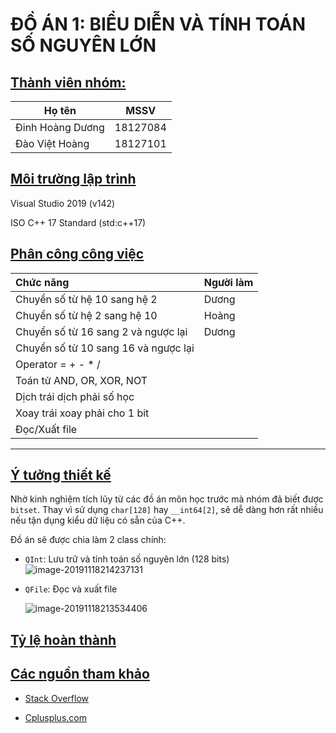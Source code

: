 # ĐỒ ÁN 1: BIỂU DIỄN VÀ TÍNH TOÁN SỐ NGUYÊN LỚN 

## <u>Thành viên nhóm:</u>

| **Họ tên**                         | **MSSV** |
| ------------------------------ | ---- |
|Đinh Hoàng Dương|18127084|
|Đào Việt Hoàng|18127101|
## <u>Môi trường lập trình</u>

Visual Studio 2019 (v142)

ISO C++ 17 Standard (std:c++17)

## <u>Phân công công việc</u>

| Chức năng                            | Người làm |
| :----------------------------------- | --------- |
| Chuyển số từ hệ 10 sang hệ 2         | Dương     |
| Chuyển số từ hệ 2 sang hệ 10         | Hoàng     |
| Chuyển số từ 16 sang 2 và ngược lại  | Dương     |
| Chuyển số từ 10 sang 16 và ngược lại |           |
| Operator = + - \* /         |           |
| Toán tử AND, OR, XOR, NOT |           |
| Dịch trái dịch phải số học ||
| Xoay trái xoay phải cho 1 bit |           |
| Đọc/Xuất file | |

----

## <u>Ý tưởng thiết kế</u>

Nhờ kinh nghiệm tích lũy từ các đồ án môn học trước mà nhóm đã biết được `bitset`. Thay vì sử dụng `char[128]` hay `__int64[2]`, sẽ dễ dàng hơn rất nhiều nếu tận dụng kiểu dữ liệu có sẵn của C++.

Đồ án sẽ được chia làm 2 class chính:

- `QInt`: Lưu trữ và tính toán số nguyên lớn (128 bits)
![image-20191118214237131](../../../Typora/TyporaImageCustomFolder/image-20191118214237131.png)

- `QFile`: Đọc và xuất file

	![image-20191118213534406](../../../Typora/TyporaImageCustomFolder/image-20191118213534406.png)

## <u>Tỷ lệ hoàn thành</u>

## <u>Các nguồn tham khảo</u>

- [Stack Overflow](https://stackoverflow.com/)

- [Cplusplus.com]( http://www.cplusplus.com/ )